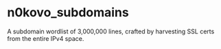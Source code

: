 # n0kovo_subdomains
A subdomain wordlist of 3,000,000 lines, crafted by harvesting SSL certs from the entire IPv4 space.

